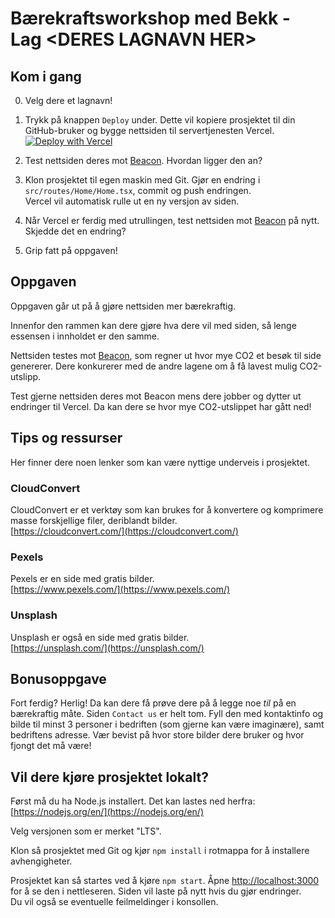 # Bærekraftsworkshop med Bekk - Lag \<DERES LAGNAVN HER\>

## Kom i gang

0. Velg dere et lagnavn!

1. Trykk på knappen `Deploy` under. Dette vil kopiere prosjektet til din GitHub-bruker og bygge nettsiden til servertjenesten Vercel.\
   [![Deploy with Vercel](https://vercel.com/button)](https://vercel.com/new/clone?repository-url=https%3A%2F%2Fgithub.com%2Fbekk%2Fbaerekraft-ws&project-name=baerekraft-ws-lagnavn&repository-name=baerekraft-ws-lagnavn)

2. Test nettsiden deres mot [Beacon](https://digitalbeacon.co). Hvordan ligger den an?

3. Klon prosjektet til egen maskin med Git. Gjør en endring i `src/routes/Home/Home.tsx`, commit og push endringen.\
   Vercel vil automatisk rulle ut en ny versjon av siden.

4. Når Vercel er ferdig med utrullingen, test nettsiden mot [Beacon](https://digitalbeacon.co/) på nytt. Skjedde det en endring?

5. Grip fatt på oppgaven!

## Oppgaven

Oppgaven går ut på å gjøre nettsiden mer bærekraftig.

Innenfor den rammen kan dere gjøre hva dere vil med siden, så lenge essensen i innholdet er den samme.

Nettsiden testes mot [Beacon](https://digitalbeacon.co/), som regner ut hvor mye CO2 et besøk til side genererer. Dere konkurerer med de andre lagene om å få lavest mulig CO2-utslipp.

Test gjerne nettsiden deres mot Beacon mens dere jobber og dytter ut endringer til Vercel. Da kan dere se hvor mye CO2-utslippet har gått ned!

## Tips og ressurser

Her finner dere noen lenker som kan være nyttige underveis i prosjektet.

### CloudConvert

CloudConvert er et verktøy som kan brukes for å konvertere og komprimere masse forskjellige filer, deriblandt bilder.\
[https://cloudconvert.com/](https://cloudconvert.com/)

### Pexels

Pexels er en side med gratis bilder.\
[https://www.pexels.com/](https://www.pexels.com/)

### Unsplash

Unsplash er også en side med gratis bilder.\
[https://unsplash.com/](https://unsplash.com/)

## Bonusoppgave

Fort ferdig? Herlig! Da kan dere få prøve dere på å legge noe _til_ på en bærekraftig måte. Siden `Contact us` er helt tom. Fyll den med kontaktinfo og bilde til minst 3 personer i bedriften (som gjerne kan være imaginære), samt bedriftens adresse. Vær bevist på hvor store bilder dere bruker og hvor fjongt det må være!

## Vil dere kjøre prosjektet lokalt?

Først må du ha Node.js installert. Det kan lastes ned herfra: [https://nodejs.org/en/](https://nodejs.org/en/)

Velg versjonen som er merket "LTS".

Klon så prosjektet med Git og kjør `npm install` i rotmappa for å installere avhengigheter.

Prosjektet kan så startes ved å kjøre `npm start`. Åpne [http://localhost:3000](http://localhost:3000) for å se den i nettleseren.
Siden vil laste på nytt hvis du gjør endringer.\
Du vil også se eventuelle feilmeldinger i konsollen.
